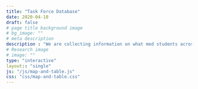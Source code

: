 ```yaml
---
title: "Task Force Database"
date: 2020-04-10
draft: false
# page title background image
# bg_image: ""
# meta description
description : "We are collecting information on what med students across the U.S. and Canada are doing to mobilize their peers in the fight against COVID-19"
# Research image
# image: ""
type: "interactive"
layout:: "single"
js: "/js/map-and-table.js"
css: "css/map-and-table.css"
---
```


<div class="container-fluid">
    <div class="row">
        <div class="col-md-6 col-sm-12">
            <div id="map"></div>
        </div>
        <div class="col-md-6 col-sm-12">
            <div id="table"></div>
        </div>
    </div>
</div>
